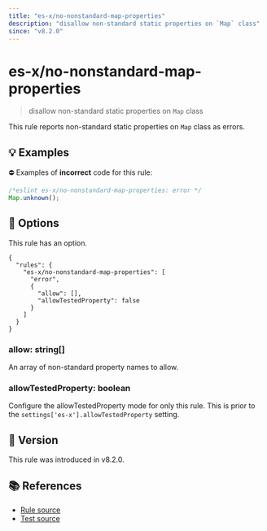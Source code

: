```yaml
---
title: "es-x/no-nonstandard-map-properties"
description: "disallow non-standard static properties on `Map` class"
since: "v8.2.0"
---
```


# es-x/no-nonstandard-map-properties
> disallow non-standard static properties on `Map` class

This rule reports non-standard static properties on `Map` class as errors.

## 💡 Examples

⛔ Examples of **incorrect** code for this rule:

<eslint-playground type="bad">

```js
/*eslint es-x/no-nonstandard-map-properties: error */
Map.unknown();
```

</eslint-playground>

## 🔧 Options

This rule has an option.

```jsonc
{
  "rules": {
    "es-x/no-nonstandard-map-properties": [
      "error",
      {
        "allow": [],
        "allowTestedProperty": false
      }
    ]
  }
}
```

### allow: string[]

An array of non-standard property names to allow.

### allowTestedProperty: boolean

Configure the allowTestedProperty mode for only this rule.
This is prior to the `settings['es-x'].allowTestedProperty` setting.

## 🚀 Version

This rule was introduced in v8.2.0.

## 📚 References

- [Rule source](https://github.com/eslint-community/eslint-plugin-es-x/blob/master/lib/rules/no-nonstandard-map-properties.js)
- [Test source](https://github.com/eslint-community/eslint-plugin-es-x/blob/master/tests/lib/rules/no-nonstandard-map-properties.js)
